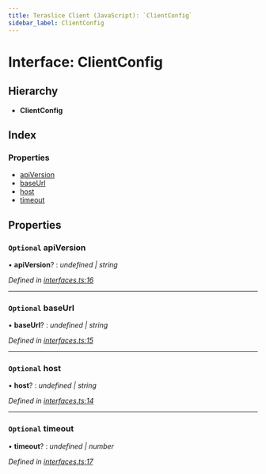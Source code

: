 ```yaml
---
title: Teraslice Client (JavaScript): `ClientConfig`
sidebar_label: ClientConfig
---
```


# Interface: ClientConfig

## Hierarchy

* **ClientConfig**

## Index

### Properties

* [apiVersion](clientconfig.md#optional-apiversion)
* [baseUrl](clientconfig.md#optional-baseurl)
* [host](clientconfig.md#optional-host)
* [timeout](clientconfig.md#optional-timeout)

## Properties

### `Optional` apiVersion

• **apiVersion**? : *undefined | string*

*Defined in [interfaces.ts:16](https://github.com/terascope/teraslice/blob/d8feecc03/packages/teraslice-client-js/src/interfaces.ts#L16)*

___

### `Optional` baseUrl

• **baseUrl**? : *undefined | string*

*Defined in [interfaces.ts:15](https://github.com/terascope/teraslice/blob/d8feecc03/packages/teraslice-client-js/src/interfaces.ts#L15)*

___

### `Optional` host

• **host**? : *undefined | string*

*Defined in [interfaces.ts:14](https://github.com/terascope/teraslice/blob/d8feecc03/packages/teraslice-client-js/src/interfaces.ts#L14)*

___

### `Optional` timeout

• **timeout**? : *undefined | number*

*Defined in [interfaces.ts:17](https://github.com/terascope/teraslice/blob/d8feecc03/packages/teraslice-client-js/src/interfaces.ts#L17)*
